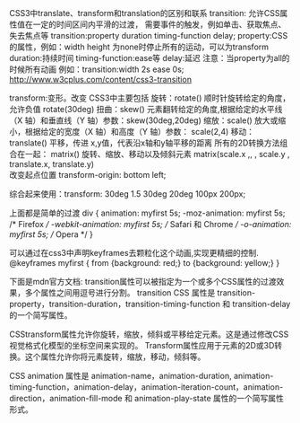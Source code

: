 CSS3中translate、transform和translation的区别和联系
transition: 允许CSS属性值在一定的时间区间内平滑的过渡，
            需要事件的触发，例如单击、获取焦点、失去焦点等
            transition:property duration timing-function delay;
                   property:CSS的属性，例如：width height 为none时停止所有的运动，可以为transform
                   duration:持续时间
                   timing-function:ease等
                   delay:延迟
                   注意：当property为all的时候所有动画
            例如：transition:width 2s ease 0s;
            http://www.w3cplus.com/content/css3-transition

transform:变形。改变
                 CSS3中主要包括 旋转：rotate() 顺时针旋转给定的角度，允许负值 rotate(30deg)
                   扭曲：skew() 元素翻转给定的角度,根据给定的水平线（X 轴）和垂直线（Y 轴）参数：skew(30deg,20deg)
                   缩放：scale() 放大或缩小，根据给定的宽度（X 轴）和高度（Y 轴）参数： scale(2,4)
                   移动：translate() 平移，传进 x,y值，代表沿x轴和y轴平移的距离
                   所有的2D转换方法组合在一起： matrix()  旋转、缩放、移动以及倾斜元素
                   matrix(scale.x ,, , scale.y , translate.x, translate.y)      
   改变起点位置 transform-origin: bottom left;
   
   综合起来使用：transform: 30deg 1.5 30deg 20deg 100px 200px;

上面都是简单的过渡
div
{
animation: myfirst 5s;
-moz-animation: myfirst 5s;	/* Firefox */
-webkit-animation: myfirst 5s;	/* Safari 和 Chrome */
-o-animation: myfirst 5s;	/* Opera */
}

可以通过在css3中声明keyframes去颗粒化这个动画,实现更精细的控制.
@keyframes myfirst
{
from {background: red;}
to {background: yellow;}
}

下面是mdn官方文档:
transition属性可以被指定为一个或多个CSS属性的过渡效果，多个属性之间用逗号进行分割。
transition CSS 属性是 transition-property，transition-duration，transition-timing-function 和 transition-delay 的一个简写属性。

CSStransform属性允许你旋转，缩放，倾斜或平移给定元素。这是通过修改CSS视觉格式化模型的坐标空间来实现的。
Transform属性应用于元素的2D或3D转换。这个属性允许你将元素旋转，缩放，移动，倾斜等。

CSS animation 属性是 animation-name，animation-duration, animation-timing-function，animation-delay，animation-iteration-count，animation-direction，animation-fill-mode 和 animation-play-state 属性的一个简写属性形式。
